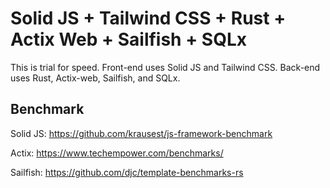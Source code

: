 # Solid JS + Tailwind CSS + Rust + Actix Web + Sailfish + SQLx

This is trial for speed. Front-end uses Solid JS and Tailwind CSS. Back-end uses Rust, Actix-web, Sailfish, and SQLx.

## Benchmark

Solid JS: https://github.com/krausest/js-framework-benchmark

Actix: https://www.techempower.com/benchmarks/

Sailfish: https://github.com/djc/template-benchmarks-rs
